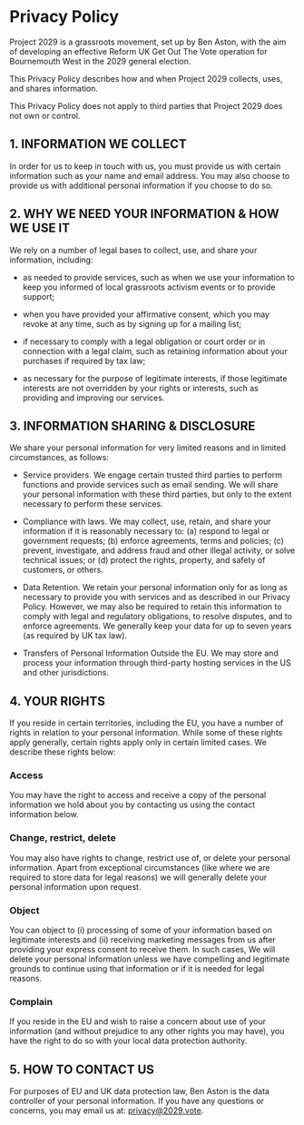 # Privacy Policy
Project 2029 is a grassroots movement, set up by Ben Aston, with the aim of developing an effective Reform UK Get Out The Vote operation for Bournemouth West in the 2029 general election.

This Privacy Policy describes how and when Project 2029 collects, uses, and shares information.

This Privacy Policy does not apply to third parties that Project 2029 does not own or control.

## 1. INFORMATION WE COLLECT
In order for us to keep in touch with us, you must provide us with certain information such as your name and email address. You may also choose to provide us with additional personal information if you choose to do so.

## 2. WHY WE NEED YOUR INFORMATION & HOW WE USE IT
We rely on a number of legal bases to collect, use, and share your information, including:

- as needed to provide services, such as when we use your information to keep you informed of local grassroots activism events or to provide support;


- when you have provided your affirmative consent, which you may revoke at any time, such as by signing up for a mailing list;


- if necessary to comply with a legal obligation or court order or in connection with a legal claim, such as retaining information about your purchases if required by tax law;


- as necessary for the purpose of legitimate interests, if those legitimate interests are not overridden by your rights or interests, such as providing and improving our services.


## 3. INFORMATION SHARING & DISCLOSURE
We share your personal information for very limited reasons and in limited circumstances, as follows:

- Service providers. We engage certain trusted third parties to perform functions and provide services such as email sending. We will share your personal information with these third parties, but only to the extent necessary to perform these services.


- Compliance with laws. We may collect, use, retain, and share your information if it is reasonably necessary to: (a) respond to legal or government requests; (b) enforce agreements, terms and policies; (c) prevent, investigate, and address fraud and other illegal activity, or solve technical issues; or (d) protect the rights, property, and safety of customers, or others.


- Data Retention. We retain your personal information only for as long as necessary to provide you with services and as described in our Privacy Policy. However, we may also be required to retain this information to comply with legal and regulatory obligations, to resolve disputes, and to enforce agreements. We generally keep your data for up to seven years (as required by UK tax law).


- Transfers of Personal Information Outside the EU. We may store and process your information through third-party hosting services in the US and other jurisdictions. 


## 4. YOUR RIGHTS
If you reside in certain territories, including the EU, you have a number of rights in relation to your personal information. While some of these rights apply generally, certain rights apply only in certain limited cases. We describe these rights below:

### Access
You may have the right to access and receive a copy of the personal information we hold about you by contacting us using the contact information below.

### Change, restrict, delete
You may also have rights to change, restrict use of, or delete your personal information. Apart from exceptional circumstances (like where we are required to store data for legal reasons) we will generally delete your personal information upon request.

### Object
You can object to (i) processing of some of your information based on legitimate interests and (ii) receiving marketing messages from us after providing your express consent to receive them. In such cases, We will delete your personal information unless we have compelling and legitimate grounds to continue using that information or if it is needed for legal reasons.

### Complain
If you reside in the EU and wish to raise a concern about use of your information (and without prejudice to any other rights you may have), you have the right to do so with your local data protection authority.


## 5. HOW TO CONTACT US
For purposes of EU and UK data protection law, Ben Aston is the data controller of your personal information. If you have any questions or concerns, you may email us at: privacy@2029.vote.
